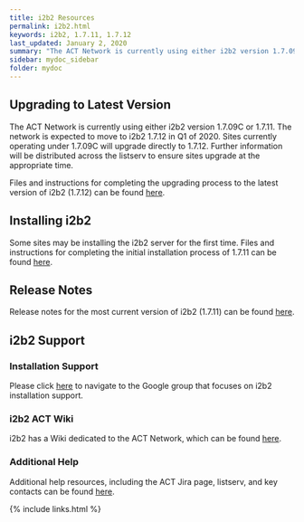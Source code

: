 ```yaml
---
title: i2b2 Resources
permalink: i2b2.html
keywords: i2b2, 1.7.11, 1.7.12
last_updated: January 2, 2020
summary: "The ACT Network is currently using either i2b2 version 1.7.09C (Waves 1-4) or 1.7.11 (Wave 5). Version 1.7.12 is currently being tested with SHRINE 2.0. Once this testing is complete, the network will move to i2b2 1.7.12 in Q1 of 2020. Sites currently operating under 1.7.09C will upgrade directly to 1.7.12."
sidebar: mydoc_sidebar
folder: mydoc
---
```


## Upgrading to Latest Version
The ACT Network is currently using either i2b2 version 1.7.09C or 1.7.11. The network is expected to move to i2b2 1.7.12 in Q1 of 2020. Sites currently operating under 1.7.09C will upgrade directly to 1.7.12. Further information will be distributed across the listserv to ensure sites upgrade at the appropriate time.

Files and instructions for completing the upgrading process to the latest version of i2b2 (1.7.12) can be found [here](https://community.i2b2.org/wiki/display/RM/Upgrade+to+latest+version).

## Installing i2b2
Some sites may be installing the i2b2 server for the first time. Files and instructions for completing the initial installation process of 1.7.11 can be found [here](https://community.i2b2.org/wiki/display/getstarted/i2b2+Installation+Guide).

## Release Notes
Release notes for the most current version of i2b2 (1.7.11) can be found [here](https://www.i2b2.org/software/releaseNotes_current.pdf).

## i2b2 Support
### Installation Support
Please click [here](https://groups.google.com/forum/#!forum/i2b2-install-help) to navigate to the Google group that focuses on i2b2 installation support. 

### i2b2 ACT Wiki
i2b2 has a Wiki dedicated to the ACT Network, which can be found [here](https://community.i2b2.org/wiki/display/ACT/Accrual+to+Clinical+Trials+i2b2+Community+Wiki).

### Additional Help
Additional help resources, including the ACT Jira page, listserv, and key contacts can be found [here](https://pottmar.github.io/ACT-test/help.html).

{% include links.html %}
